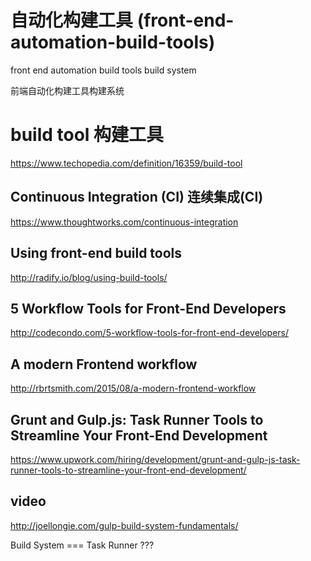 # 自动化构建工具 (front-end-automation-build-tools)  

front end automation build tools build system  

前端自动化构建工具构建系统  


# build tool 构建工具  
https://www.techopedia.com/definition/16359/build-tool  



## Continuous Integration (CI) 连续集成(CI)  

https://www.thoughtworks.com/continuous-integration  


## Using front-end build tools  
http://radify.io/blog/using-build-tools/  

## 5 Workflow Tools for Front-End Developers  

http://codecondo.com/5-workflow-tools-for-front-end-developers/   


## A modern Frontend workflow  
http://rbrtsmith.com/2015/08/a-modern-frontend-workflow  


## Grunt and Gulp.js: Task Runner Tools to Streamline Your Front-End Development  
https://www.upwork.com/hiring/development/grunt-and-gulp-js-task-runner-tools-to-streamline-your-front-end-development/  



## video  
http://joellongie.com/gulp-build-system-fundamentals/  

Build System === Task Runner ???






